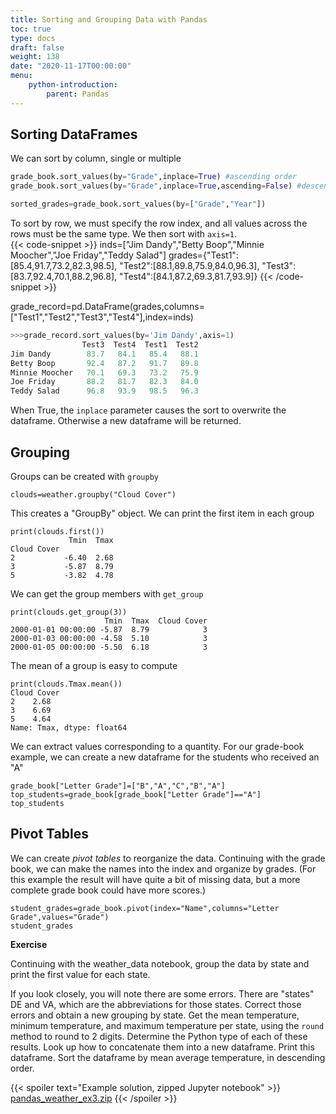 ```yaml
---
title: Sorting and Grouping Data with Pandas
toc: true
type: docs
draft: false
weight: 138
date: "2020-11-17T00:00:00"
menu:
    python-introduction:
        parent: Pandas
---
```


## Sorting DataFrames

We can sort by column, single or multiple
```python
grade_book.sort_values(by="Grade",inplace=True) #ascending order
grade_book.sort_values(by="Grade",inplace=True,ascending=False) #descending

sorted_grades=grade_book.sort_values(by=["Grade","Year"])
```

To sort by row, we must specify the row index, and all values across the rows must be the same type.  We then sort with `axis=1`.  
{{< code-snippet >}}
inds=["Jim Dandy","Betty Boop","Minnie Moocher","Joe Friday","Teddy Salad"]
grades={"Test1":[85.4,91.7,73.2,82.3,98.5],
        "Test2":[88.1,89.8,75.9,84.0,96.3],
        "Test3":[83.7,92.4,70.1,88.2,96.8],
        "Test4":[84.1,87.2,69.3,81.7,93.9]}
{{< /code-snippet >}}

grade_record=pd.DataFrame(grades,columns=["Test1","Test2","Test3","Test4"],index=inds)
```python
>>>grade_record.sort_values(by='Jim Dandy',axis=1)
                Test3  Test4  Test1  Test2
Jim Dandy        83.7   84.1   85.4   88.1
Betty Boop       92.4   87.2   91.7   89.8
Minnie Moocher   70.1   69.3   73.2   75.9
Joe Friday       88.2   81.7   82.3   84.0
Teddy Salad      96.8   93.9   98.5   96.3
```

When True, the `inplace` parameter causes the sort to overwrite the dataframe. Otherwise a new dataframe will be returned.

## Grouping

Groups can be created with `groupby`
```
clouds=weather.groupby("Cloud Cover")
```
This creates a "GroupBy" object.  We can print the first item in each group
```
print(clouds.first())
             Tmin  Tmax
Cloud Cover            
2           -6.40  2.68
3           -5.87  8.79
5           -3.82  4.78
```
We can get the group members with `get_group`
```
print(clouds.get_group(3))
                     Tmin  Tmax  Cloud Cover
2000-01-01 00:00:00 -5.87  8.79            3
2000-01-03 00:00:00 -4.58  5.10            3
2000-01-05 00:00:00 -5.50  6.18            3
```
The mean of a group is easy to compute
```
print(clouds.Tmax.mean())
Cloud Cover
2    2.68
3    6.69
5    4.64
Name: Tmax, dtype: float64
```

We can extract values corresponding to a quantity.  For our grade-book example, we can create a new dataframe for the students who received an "A"
```
grade_book["Letter Grade"]=["B","A","C","B","A"]
top_students=grade_book[grade_book["Letter Grade"]=="A"]
top_students
```

## Pivot Tables

We can create _pivot tables_ to reorganize the data.  Continuing with the grade book, we can make the names into the index and organize by grades.
(For this example the result will have quite a bit of missing data, but a more complete grade book could have more scores.)

```
student_grades=grade_book.pivot(index="Name",columns="Letter Grade",values="Grade")
student_grades
```

**Exercise**

Continuing with the weather_data notebook, group the data by state and print the first value for each state.

If you look closely, you will note there are some errors.  There are "states" DE and VA, which are the abbreviations for those states.  Correct those errors and obtain a new grouping by state.  Get the mean temperature, minimum temperature, and maximum temperature per state, using the `round` method to round to 2 digits. Determine the Python type of each of these results.  Look up how to concatenate them into a new dataframe.  Print this dataframe.  Sort the dataframe by mean average temperature, in descending order.

{{< spoiler text="Example solution, zipped Jupyter notebook" >}}
[pandas_weather_ex3.zip](/courses/python-introduction/exercises/pandas_weather_ex3.zip)
{{< /spoiler >}}
